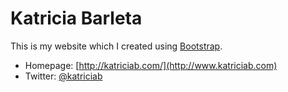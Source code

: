 # Katricia Barleta

This is my website which I created using [Bootstrap](http://getbootstrap.com).

* Homepage: [http://katriciab.com/](http://www.katriciab.com)
* Twitter: [@katriciab](http://twitter.com/katriciab)